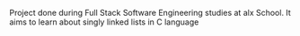 Project done during Full Stack Software Engineering studies at alx School. It aims to learn about singly linked lists in C language
